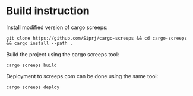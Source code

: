 # Build instruction

Install modified version of cargo screeps:

```
git clone https://github.com/Siprj/cargo-screeps && cd cargo-screeps && cargo install --path .
```

Build the project using the cargo screeps tool:

```
cargo screeps build
```

Deployment to screeps.com can be done using the same tool:

```
cargo screeps deploy
```
